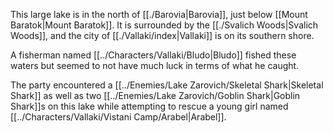 This large lake is in the north of [[./Barovia|Barovia]], just below [[Mount Baratok|Mount Baratok]]. It is surrounded by the [[./Svalich Woods|Svalich Woods]], and the city of [[./Vallaki/index|Vallaki]] is on its southern shore.

A fisherman named [[../Characters/Vallaki/Bludo|Bludo]] fished these waters but seemed to not have much luck in terms of what he caught.

The party encountered a [[../Enemies/Lake Zarovich/Skeletal Shark|Skeletal Shark]] as well as two [[../Enemies/Lake Zarovich/Goblin Shark|Goblin Shark]]s on this lake while attempting to rescue a young girl named [[../Characters/Vallaki/Vistani Camp/Arabel|Arabel]].